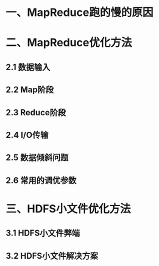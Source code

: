 # 一、MapReduce跑的慢的原因

# 二、MapReduce优化方法

## 2.1 数据输入

## 2.2 Map阶段

## 2.3 Reduce阶段

## 2.4 I/O传输

## 2.5 数据倾斜问题

## 2.6 常用的调优参数

# 三、HDFS小文件优化方法

## 3.1 HDFS小文件弊端

## 3.2 HDFS小文件解决方案